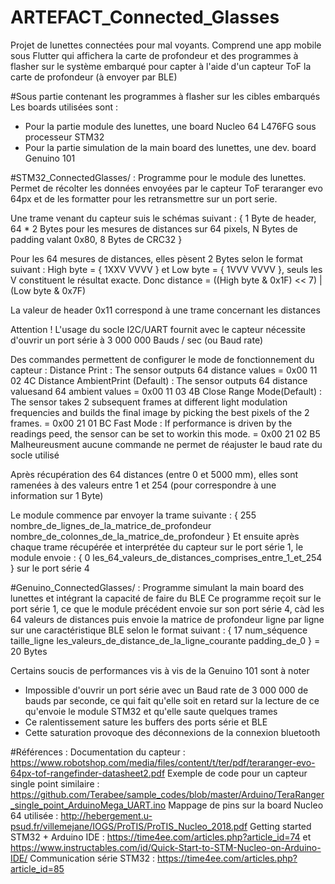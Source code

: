 # ARTEFACT_Connected_Glasses
Projet de lunettes connectées pour mal voyants. Comprend une app mobile sous Flutter qui affichera la carte de profondeur et des programmes à flasher sur le système embarqué pour capter à l'aide d'un capteur ToF la carte de profondeur (à envoyer par BLE)


#Sous partie contenant les programmes à flasher sur les cibles embarqués
Les boards utilisées sont :
- Pour la partie module des lunettes, une board Nucleo 64 L476FG sous processeur STM32
- Pour la partie simulation de la main board des lunettes, une dev. board Genuino 101


#STM32_ConnectedGlasses/ :
Programme pour le module des lunettes. Permet de récolter les données envoyées par le capteur ToF teraranger evo 64px et de les formatter pour les retransmettre sur un port serie.

Une trame venant du capteur suis le schémas suivant :
{ 1 Byte de header, 64 * 2 Bytes pour les mesures de distances sur 64 pixels, N Bytes de padding valant 0x80, 8 Bytes de CRC32 }

Pour les 64 mesures de distances, elles pèsent 2 Bytes selon le format suivant :
High byte = { 1XXV VVVV } et Low byte = { 1VVV VVVV }, seuls les V constituent le résultat exacte. Donc distance = ((High byte & 0x1F) << 7) | (Low byte & 0x7F)

La valeur de header 0x11 correspond à une trame concernant les distances

Attention ! L'usage du socle I2C/UART fournit avec le capteur nécessite d'ouvrir un port série à 3 000 000 Bauds / sec (ou Baud rate)

Des commandes permettent de configurer le mode de fonctionnement du capteur :
Distance Print : The sensor outputs 64 distance values = 0x00 11 02 4C
Distance AmbientPrint ​(Default) : The sensor outputs 64 distance valuesand 64 ambient values = 0x00 11 03 4B
Close Range Mode(Default) : The sensor takes 2 subsequent frames at different light modulation frequencies and builds the final image by picking the best pixels of the 2 frames. = 0x00 21 01 BC
Fast Mode : If performance is driven by the readings peed, the sensor can be set to workin this mode. = 0x00 21 02 B5
Malheureusment aucune commande ne permet de réajuster le baud rate du socle utilisé

Après récupération des 64 distances (entre 0 et 5000 mm), elles sont ramenées à des valeurs entre 1 et 254 (pour correspondre à une information sur 1 Byte)

Le module commence par envoyer la trame suivante : { 255 nombre_de_lignes_de_la_matrice_de_profondeur nombre_de_colonnes_de_la_matrice_de_profondeur }
Et ensuite après chaque trame récupérée et interprétée du capteur sur le port série 1, le module envoie : { 0 les_64_valeurs_de_distances_comprises_entre_1_et_254 } sur le port série 4


#Genuino_ConnectedGlasses/ :
Programme simulant la main board des lunettes et intégrant la capacité de faire du BLE
Ce programme reçoit sur le port série 1, ce que le module précédent envoie sur son port série 4, càd les 64 valeurs de distances
puis envoie la matrice de profondeur ligne par ligne sur une caractéristique BLE selon le format suivant :
{ 17 num_séquence taille_ligne les_valeurs_de_distance_de_la_ligne_courante padding_de_0 } = 20 Bytes

Certains soucis de performances vis à vis de la Genuino 101 sont à noter
- Impossible d'ouvrir un port série avec un Baud rate de 3 000 000 de bauds par seconde, ce qui fait qu'elle soit en retard sur la lecture de ce qu'envoie le module STM32 et qu'elle saute quelques trames
- Ce ralentissement sature les buffers des ports série et BLE
- Cette saturation provoque des déconnexions de la connexion bluetooth



#Références :
Documentation du capteur : https://www.robotshop.com/media/files/content/t/ter/pdf/teraranger-evo-64px-tof-rangefinder-datasheet2.pdf
Exemple de code pour un capteur single point similaire : https://github.com/Terabee/sample_codes/blob/master/Arduino/TeraRanger_single_point_ArduinoMega_UART.ino
Mappage de pins sur la board Nucleo 64 utilisée : http://hebergement.u-psud.fr/villemejane/IOGS/ProTIS/ProTIS_Nucleo_2018.pdf
Getting started STM32 + Arduino IDE : https://time4ee.com/articles.php?article_id=74 et https://www.instructables.com/id/Quick-Start-to-STM-Nucleo-on-Arduino-IDE/
Communication série STM32 : https://time4ee.com/articles.php?article_id=85